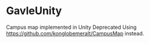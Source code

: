 # GavleUnity
Campus map implemented in Unity
Deprecated
Using https://github.com/konglobemeralt/CampusMap instead.
